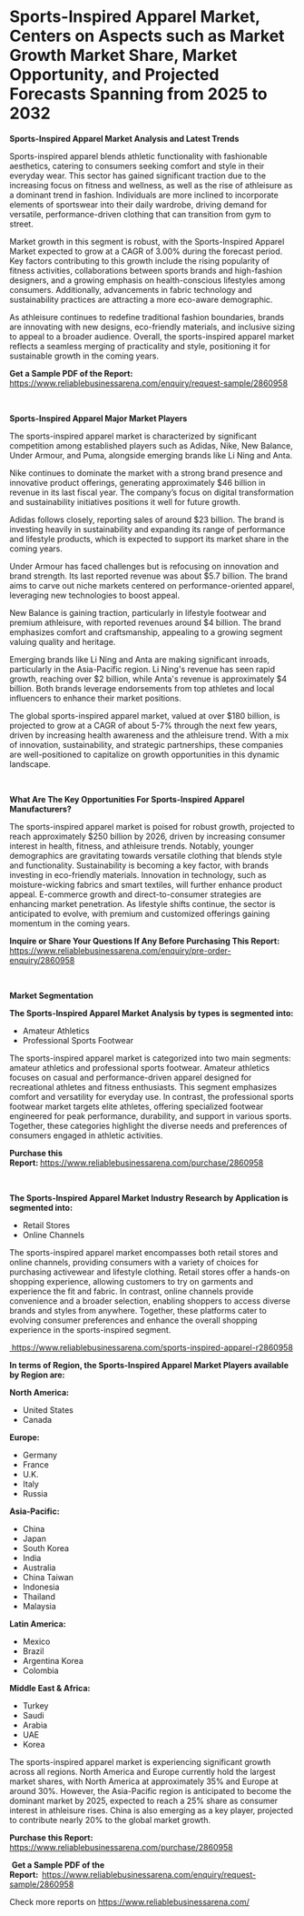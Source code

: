 <p><h1>Sports-Inspired Apparel Market, Centers on Aspects such as Market Growth Market Share, Market Opportunity, and Projected Forecasts Spanning from 2025 to 2032</h1></p><p><strong>Sports-Inspired Apparel Market Analysis and Latest Trends</strong></p>
<p><p>Sports-inspired apparel blends athletic functionality with fashionable aesthetics, catering to consumers seeking comfort and style in their everyday wear. This sector has gained significant traction due to the increasing focus on fitness and wellness, as well as the rise of athleisure as a dominant trend in fashion. Individuals are more inclined to incorporate elements of sportswear into their daily wardrobe, driving demand for versatile, performance-driven clothing that can transition from gym to street.</p><p>Market growth in this segment is robust, with the Sports-Inspired Apparel Market expected to grow at a CAGR of 3.00% during the forecast period. Key factors contributing to this growth include the rising popularity of fitness activities, collaborations between sports brands and high-fashion designers, and a growing emphasis on health-conscious lifestyles among consumers. Additionally, advancements in fabric technology and sustainability practices are attracting a more eco-aware demographic. </p><p>As athleisure continues to redefine traditional fashion boundaries, brands are innovating with new designs, eco-friendly materials, and inclusive sizing to appeal to a broader audience. Overall, the sports-inspired apparel market reflects a seamless merging of practicality and style, positioning it for sustainable growth in the coming years.</p></p>
<p><strong>Get a Sample PDF of the Report:&nbsp;</strong> <a href="https://www.reliablebusinessarena.com/enquiry/request-sample/2860958?utm_campaign=3368&utm_medium=2&utm_source=Github&utm_content=ia&utm_term=12032025&utm_id=sports-inspired-apparel">https://www.reliablebusinessarena.com/enquiry/request-sample/2860958</a></p>
<p>&nbsp;</p>
<p><strong>Sports-Inspired Apparel Major Market Players</strong></p>
<p><p>The sports-inspired apparel market is characterized by significant competition among established players such as Adidas, Nike, New Balance, Under Armour, and Puma, alongside emerging brands like Li Ning and Anta. </p><p>Nike continues to dominate the market with a strong brand presence and innovative product offerings, generating approximately $46 billion in revenue in its last fiscal year. The company’s focus on digital transformation and sustainability initiatives positions it well for future growth. </p><p>Adidas follows closely, reporting sales of around $23 billion. The brand is investing heavily in sustainability and expanding its range of performance and lifestyle products, which is expected to support its market share in the coming years.</p><p>Under Armour has faced challenges but is refocusing on innovation and brand strength. Its last reported revenue was about $5.7 billion. The brand aims to carve out niche markets centered on performance-oriented apparel, leveraging new technologies to boost appeal.</p><p>New Balance is gaining traction, particularly in lifestyle footwear and premium athleisure, with reported revenues around $4 billion. The brand emphasizes comfort and craftsmanship, appealing to a growing segment valuing quality and heritage.</p><p>Emerging brands like Li Ning and Anta are making significant inroads, particularly in the Asia-Pacific region. Li Ning's revenue has seen rapid growth, reaching over $2 billion, while Anta's revenue is approximately $4 billion. Both brands leverage endorsements from top athletes and local influencers to enhance their market positions.</p><p>The global sports-inspired apparel market, valued at over $180 billion, is projected to grow at a CAGR of about 5-7% through the next few years, driven by increasing health awareness and the athleisure trend. With a mix of innovation, sustainability, and strategic partnerships, these companies are well-positioned to capitalize on growth opportunities in this dynamic landscape.</p></p>
<p>&nbsp;</p>
<p><strong>What Are The Key Opportunities For Sports-Inspired Apparel Manufacturers?</strong></p>
<p><p>The sports-inspired apparel market is poised for robust growth, projected to reach approximately $250 billion by 2026, driven by increasing consumer interest in health, fitness, and athleisure trends. Notably, younger demographics are gravitating towards versatile clothing that blends style and functionality. Sustainability is becoming a key factor, with brands investing in eco-friendly materials. Innovation in technology, such as moisture-wicking fabrics and smart textiles, will further enhance product appeal. E-commerce growth and direct-to-consumer strategies are enhancing market penetration. As lifestyle shifts continue, the sector is anticipated to evolve, with premium and customized offerings gaining momentum in the coming years.</p></p>
<p><strong>Inquire or Share Your Questions If Any Before Purchasing This Report:</strong> <a href="https://www.reliablebusinessarena.com/enquiry/pre-order-enquiry/2860958?utm_campaign=3368&utm_medium=2&utm_source=Github&utm_content=ia&utm_term=12032025&utm_id=sports-inspired-apparel">https://www.reliablebusinessarena.com/enquiry/pre-order-enquiry/2860958</a></p>
<p>&nbsp;</p>
<p><strong>Market Segmentation</strong></p>
<p><strong>The Sports-Inspired Apparel Market Analysis by types is segmented into:</strong></p>
<p><ul><li>Amateur Athletics</li><li>Professional Sports Footwear</li></ul></p>
<p><p>The sports-inspired apparel market is categorized into two main segments: amateur athletics and professional sports footwear. Amateur athletics focuses on casual and performance-driven apparel designed for recreational athletes and fitness enthusiasts. This segment emphasizes comfort and versatility for everyday use. In contrast, the professional sports footwear market targets elite athletes, offering specialized footwear engineered for peak performance, durability, and support in various sports. Together, these categories highlight the diverse needs and preferences of consumers engaged in athletic activities.</p></p>
<p><strong>Purchase this Report:&nbsp;</strong><a href="https://www.reliablebusinessarena.com/purchase/2860958?utm_campaign=3368&utm_medium=2&utm_source=Github&utm_content=ia&utm_term=12032025&utm_id=sports-inspired-apparel">https://www.reliablebusinessarena.com/purchase/2860958</a></p>
<p>&nbsp;</p>
<p><strong>The Sports-Inspired Apparel Market Industry Research by Application is segmented into:</strong></p>
<p><ul><li>Retail Stores</li><li>Online Channels</li></ul></p>
<p><p>The sports-inspired apparel market encompasses both retail stores and online channels, providing consumers with a variety of choices for purchasing activewear and lifestyle clothing. Retail stores offer a hands-on shopping experience, allowing customers to try on garments and experience the fit and fabric. In contrast, online channels provide convenience and a broader selection, enabling shoppers to access diverse brands and styles from anywhere. Together, these platforms cater to evolving consumer preferences and enhance the overall shopping experience in the sports-inspired segment.</p></p>
<p><a href="https://www.reliablebusinessarena.com/sports-inspired-apparel-r2860958?utm_campaign=3368&utm_medium=2&utm_source=Github&utm_content=ia&utm_term=12032025&utm_id=sports-inspired-apparel">&nbsp;https://www.reliablebusinessarena.com/sports-inspired-apparel-r2860958</a></p>
<p><strong>In terms of Region, the Sports-Inspired Apparel Market Players available by Region are:</strong></p>
<p>
    <p> <strong> North America: </strong>
        <ul>
            <li>United States</li>
            <li>Canada</li>
        </ul>
        </p> 
    <p> <strong> Europe: </strong>
        <ul>
            <li>Germany</li>
            <li>France</li>
            <li>U.K.</li>
            <li>Italy</li>
            <li>Russia</li>
        </ul>
        </p> 
    <p> <strong> Asia-Pacific: </strong>
        <ul>
            <li>China</li>
            <li>Japan</li>
            <li>South Korea</li>
            <li>India</li>
            <li>Australia</li>
            <li>China Taiwan</li>
            <li>Indonesia</li>
            <li>Thailand</li>
            <li>Malaysia</li>
        </ul>
        </p> 
    <p> <strong> Latin America: </strong>
        <ul>
            <li>Mexico</li>
            <li>Brazil</li>
            <li>Argentina Korea</li>
            <li>Colombia</li>
        </ul>
        </p> 
    <p> <strong> Middle East & Africa: </strong>
        <ul>
            <li>Turkey</li>
            <li>Saudi</li>
            <li>Arabia</li>
            <li>UAE</li>
            <li>Korea</li>
        </ul>
    </p>
    </p>
<p><p>The sports-inspired apparel market is experiencing significant growth across all regions. North America and Europe currently hold the largest market shares, with North America at approximately 35% and Europe at around 30%. However, the Asia-Pacific region is anticipated to become the dominant market by 2025, expected to reach a 25% share as consumer interest in athleisure rises. China is also emerging as a key player, projected to contribute nearly 20% to the global market growth.</p></p>
<p><strong>Purchase this Report: </strong><a href="https://www.reliablebusinessarena.com/purchase/2860958?utm_campaign=3368&utm_medium=2&utm_source=Github&utm_content=ia&utm_term=12032025&utm_id=sports-inspired-apparel">https://www.reliablebusinessarena.com/purchase/2860958</a></p>
<p>&nbsp;<strong>Get a Sample PDF of the Report:&nbsp;&nbsp;</strong><a href="https://www.reliablebusinessarena.com/enquiry/request-sample/2860958?utm_campaign=3368&utm_medium=2&utm_source=Github&utm_content=ia&utm_term=12032025&utm_id=sports-inspired-apparel">https://www.reliablebusinessarena.com/enquiry/request-sample/2860958</a></p>
<p><strong></strong></p>
<p>Check more reports on <a href="https://www.reliablebusinessarena.com/?utm_campaign=3368&utm_medium=2&utm_source=Github&utm_content=ia&utm_term=12032025&utm_id=sports-inspired-apparel">https://www.reliablebusinessarena.com/</a></p>